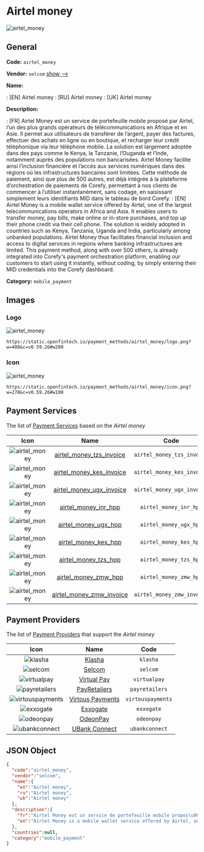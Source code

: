 
# Airtel money 
![airtel_money](https://static.openfintech.io/payment_methods/airtel_money/logo.png?w=400&c=v0.59.26#w200)  

## General 
**Code:** `airtel_money` 
 
**Vendor:** `selcom` [show -->](/vendors/selcom/) 
 
**Name:** 
 
:	[EN] Airtel money 
:	[RU] Airtel money 
:	[UK] Airtel money 
 
**Description:** 
 
: [FR] Airtel Money est un service de portefeuille mobile proposé par Airtel, l’un des plus grands opérateurs de télécommunications en Afrique et en Asie. Il permet aux utilisateurs de transférer de l’argent, payer des factures, effectuer des achats en ligne ou en boutique, et recharger leur crédit téléphonique via leur téléphone mobile. La solution est largement adoptée dans des pays comme le Kenya, la Tanzanie, l’Ouganda et l’Inde, notamment auprès des populations non bancarisées. Airtel Money facilite ainsi l’inclusion financière et l’accès aux services numériques dans des régions où les infrastructures bancaires sont limitées. Cette méthode de paiement, ainsi que plus de 500 autres, est déjà intégrée à la plateforme d’orchestration de paiements de Corefy, permettant à nos clients de commencer à l’utiliser instantanément, sans codage, en saisissant simplement leurs identifiants MID dans le tableau de bord Corefy. 
: [EN] Airtel Money is a mobile wallet service offered by Airtel, one of the largest telecommunications operators in Africa and Asia. It enables users to transfer money, pay bills, make online or in-store purchases, and top up their phone credit via their cell phone. The solution is widely adopted in countries such as Kenya, Tanzania, Uganda and India, particularly among unbanked populations. Airtel Money thus facilitates financial inclusion and access to digital services in regions where banking infrastructures are limited. This payment method, along with over 500 others, is already integrated into Corefy's payment orchestration platform, enabling our customers to start using it instantly, without coding, by simply entering their MID credentials into the Corefy dashboard. 
 
**Category:** `mobile_payment` 
 

## Images 

### Logo 
![airtel_money](https://static.openfintech.io/payment_methods/airtel_money/logo.png?w=400&c=v0.59.26#w200)  

```
https://static.openfintech.io/payment_methods/airtel_money/logo.png?w=400&c=v0.59.26#w200
```  

### Icon 
![airtel_money](https://static.openfintech.io/payment_methods/airtel_money/icon.png?w=278&c=v0.59.26#w100)  

```
https://static.openfintech.io/payment_methods/airtel_money/icon.png?w=278&c=v0.59.26#w100
```  

## Payment Services 
 
The list of [Payment Services](/payment-services/) based on the _Airtel money_ 

|Icon|Name|Code| 
|:---:|:---:|:---:| 
|![airtel_money](https://static.openfintech.io/payment_methods/airtel_money/icon.png?w=278&c=v0.59.26#w100) |[airtel_money_tzs_invoice](/payment-services/airtel_money_tzs_invoice/)|`airtel_money_tzs_invoice`| 
|![airtel_money](https://static.openfintech.io/payment_methods/airtel_money/icon.png?w=278&c=v0.59.26#w100) |[airtel_money_kes_invoice](/payment-services/airtel_money_kes_invoice/)|`airtel_money_kes_invoice`| 
|![airtel_money](https://static.openfintech.io/payment_methods/airtel_money/icon.png?w=278&c=v0.59.26#w100) |[airtel_money_ugx_invoice](/payment-services/airtel_money_ugx_invoice/)|`airtel_money_ugx_invoice`| 
|![airtel_money](https://static.openfintech.io/payment_methods/airtel_money/icon.png?w=278&c=v0.59.26#w100) |[airtel_money_inr_hpp](/payment-services/airtel_money_inr_hpp/)|`airtel_money_inr_hpp`| 
|![airtel_money](https://static.openfintech.io/payment_methods/airtel_money/icon.png?w=278&c=v0.59.26#w100) |[airtel_money_ugx_hpp](/payment-services/airtel_money_ugx_hpp/)|`airtel_money_ugx_hpp`| 
|![airtel_money](https://static.openfintech.io/payment_methods/airtel_money/icon.png?w=278&c=v0.59.26#w100) |[airtel_money_kes_hpp](/payment-services/airtel_money_kes_hpp/)|`airtel_money_kes_hpp`| 
|![airtel_money](https://static.openfintech.io/payment_methods/airtel_money/icon.png?w=278&c=v0.59.26#w100) |[airtel_money_tzs_hpp](/payment-services/airtel_money_tzs_hpp/)|`airtel_money_tzs_hpp`| 
|![airtel_money](https://static.openfintech.io/payment_methods/airtel_money/icon.png?w=278&c=v0.59.26#w100) |[airtel_money_zmw_hpp](/payment-services/airtel_money_zmw_hpp/)|`airtel_money_zmw_hpp`| 
|![airtel_money](https://static.openfintech.io/payment_methods/airtel_money/icon.png?w=278&c=v0.59.26#w100) |[airtel_money_zmw_invoice](/payment-services/airtel_money_zmw_invoice/)|`airtel_money_zmw_invoice`| 
 

## Payment Providers 
 
The list of [Payment Providers](/payment-providers/) that support the _Airtel money_ 

|Icon|Name|Code| 
|:---:|:---:|:---:| 
|![klasha](https://static.openfintech.io/payment_providers/klasha/icon.png?w=278&c=v0.59.26#w100) |[Klasha](/payment-providers/klasha/)|`klasha`| 
|![selcom](https://static.openfintech.io/payment_providers/selcom/icon.png?w=278&c=v0.59.26#w100) |[Selcom](/payment-providers/selcom/)|`selcom`| 
|![virtualpay](https://static.openfintech.io/payment_providers/virtualpay/icon.png?w=278&c=v0.59.26#w100) |[Virtual Pay](/payment-providers/virtualpay/)|`virtualpay`| 
|![payretailers](https://static.openfintech.io/payment_providers/payretailers/icon.svg?w=278&c=v0.59.26#w100) |[PayRetailers](/payment-providers/payretailers/)|`payretailers`| 
|![virtouspayments](https://static.openfintech.io/payment_providers/virtouspayments/icon.png?w=278&c=v0.59.26#w100) |[Virtous Payments](/payment-providers/virtouspayments/)|`virtouspayments`| 
|![exxogate](https://static.openfintech.io/payment_providers/exxogate/icon.svg?w=278&c=v0.59.26#w100) |[Exxogate](/payment-providers/exxogate/)|`exxogate`| 
|![odeonpay](https://static.openfintech.io/payment_providers/odeonpay/icon.png?w=278&c=v0.59.26#w100) |[OdeonPay](/payment-providers/odeonpay/)|`odeonpay`| 
|![ubankconnect](https://static.openfintech.io/payment_providers/ubankconnect/icon.svg?w=278&c=v0.59.26#w100) |[UBank Connect](/payment-providers/ubankconnect/)|`ubankconnect`| 
 

## JSON Object 

```json
{
  "code":"airtel_money",
  "vendor":"selcom",
  "name":{
    "en":"Airtel money",
    "ru":"Airtel money",
    "uk":"Airtel money"
  },
  "description":{
    "fr":"Airtel Money est un service de portefeuille mobile propos\u00e9 par Airtel, l\u2019un des plus grands op\u00e9rateurs de t\u00e9l\u00e9communications en Afrique et en Asie. Il permet aux utilisateurs de transf\u00e9rer de l\u2019argent, payer des factures, effectuer des achats en ligne ou en boutique, et recharger leur cr\u00e9dit t\u00e9l\u00e9phonique via leur t\u00e9l\u00e9phone mobile. La solution est largement adopt\u00e9e dans des pays comme le Kenya, la Tanzanie, l\u2019Ouganda et l\u2019Inde, notamment aupr\u00e8s des populations non bancaris\u00e9es. Airtel Money facilite ainsi l\u2019inclusion financi\u00e8re et l\u2019acc\u00e8s aux services num\u00e9riques dans des r\u00e9gions o\u00f9 les infrastructures bancaires sont limit\u00e9es. Cette m\u00e9thode de paiement, ainsi que plus de 500 autres, est d\u00e9j\u00e0 int\u00e9gr\u00e9e \u00e0 la plateforme d\u2019orchestration de paiements de Corefy, permettant \u00e0 nos clients de commencer \u00e0 l\u2019utiliser instantan\u00e9ment, sans codage, en saisissant simplement leurs identifiants MID dans le tableau de bord Corefy.",
    "en":"Airtel Money is a mobile wallet service offered by Airtel, one of the largest telecommunications operators in Africa and Asia. It enables users to transfer money, pay bills, make online or in-store purchases, and top up their phone credit via their cell phone. The solution is widely adopted in countries such as Kenya, Tanzania, Uganda and India, particularly among unbanked populations. Airtel Money thus facilitates financial inclusion and access to digital services in regions where banking infrastructures are limited. This payment method, along with over 500 others, is already integrated into Corefy's payment orchestration platform, enabling our customers to start using it instantly, without coding, by simply entering their MID credentials into the Corefy dashboard."
  },
  "countries":null,
  "category":"mobile_payment"
}
```  
